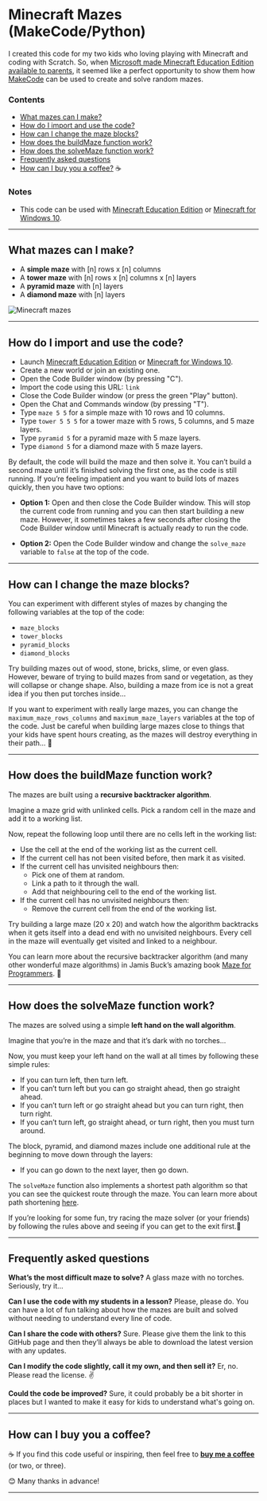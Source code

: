 # Minecraft Mazes (MakeCode/Python)

I created this code for my two kids who loving playing with Minecraft and coding with Scratch. So, when [Microsoft made Minecraft Education Edition available to parents](https://education.minecraft.net/en-us/get-started/parents?utm_source=github-minecraft-mazes), it seemed like a perfect opportunity to show them how [MakeCode](https://www.microsoft.com/en-us/makecode) can be used to create and solve random mazes.

### Contents 
- [What mazes can I make?](#what-mazes-can-i-make)
- [How do I import and use the code?](#how-do-i-import-and-use-the-code)
- [How can I change the maze blocks?](#how-can-i-change-the-maze-blocks)
- [How does the buildMaze function work?](#how-does-the-buildmaze-function-work)
- [How does the solveMaze function work?](#how-does-the-solvemaze-function-work)
- [Frequently asked questions](#frequently-asked-questions)
- [How can I buy you a coffee?](#how-can-i-buy-you-a-coffee) ☕️

### Notes
- This code can be used with [Minecraft Education Edition](https://minecraft.makecode.com/setup/minecraft-education-edition) or [Minecraft for Windows 10](https://minecraft.makecode.com/setup/minecraft-windows10).


***

## What mazes can I make?

- A **simple maze** with [n] rows x [n] columns
- A **tower maze** with [n] rows x [n] columns x [n] layers
- A **pyramid maze** with [n] layers
- A **diamond maze** with [n] layers

![Minecraft mazes](https://user-images.githubusercontent.com/88885429/143773500-601975f3-614e-4493-b8c2-215c22fa4bd4.png)

***

## How do I import and use the code?

- Launch [Minecraft Education Edition](https://minecraft.makecode.com/setup/minecraft-education-edition) or [Minecraft for Windows 10](https://minecraft.makecode.com/setup/minecraft-windows10).
- Create a new world or join an existing one.
- Open the Code Builder window (by pressing "C").
- Import the code using this URL: `link`
- Close the Code Builder window (or press the green "Play" button).
- Open the Chat and Commands window (by pressing "T").
- Type `maze 5 5` for a simple maze with 10 rows and 10 columns.
- Type `tower 5 5 5` for a tower maze with 5 rows, 5 columns, and 5 maze layers.
- Type `pyramid 5` for a pyramid maze with 5 maze layers.
- Type `diamond 5` for a diamond maze with 5 maze layers.

By default, the code will build the maze and then solve it. You can’t build a second maze until it’s finished solving the first one, as the code is still running. If you’re feeling impatient and you want to build lots of mazes quickly, then you have two options:

- **Option 1:** Open and then close the Code Builder window. This will stop the current code from running and you can then start building a new maze. However, it sometimes takes a few seconds after closing the Code Builder window until Minecraft is actually ready to run the code.

- **Option 2:** Open the Code Builder window and change the `solve_maze` variable to `false` at the top of the code.

***

## How can I change the maze blocks?

You can experiment with different styles of mazes by changing the following variables at the top of the code:
- `maze_blocks`
- `tower_blocks`
- `pyramid_blocks`
- `diamond_blocks`

Try building mazes out of wood, stone, bricks, slime, or even glass. However, beware of trying to build mazes from sand or vegetation, as they will collapse or change shape. Also, building a maze from ice is not a great idea if you then put torches inside... 

If you want to experiment with really large mazes, you can change the `maximum_maze_rows_columns` and `maximum_maze_layers` variables at the top of the code. Just be careful when building large mazes close to things that your kids have spent hours creating, as the mazes will destroy everything in their path... 🦖

***

## How does the buildMaze function work?

The mazes are built using a **recursive backtracker algorithm**. 

Imagine a maze grid with unlinked cells. Pick a random cell in the maze and add it to a working list. 

Now, repeat the following loop until there are no cells left in the working list:
- Use the cell at the end of the working list as the current cell.
- If the current cell has not been visited before, then mark it as visited.
- If the current cell has unvisited neighbours then:
  - Pick one of them at random.
  - Link a path to it through the wall.
  - Add that neighbouring cell to the end of the working list.
- If the current cell has no unvisited neighbours then: 
  - Remove the current cell from the end of the working list.

Try building a large maze (20 x 20) and watch how the algorithm backtracks when it gets itself into a dead end with no unvisited neighbours. Every cell in the maze will eventually get visited and linked to a neighbour.

You can learn more about the recursive backtracker algorithm (and many other wonderful maze algorithms) in Jamis Buck’s amazing book [Maze for Programmers](http://www.mazesforprogrammers.com?utm_source=github-minecraft-mazes-makecode). 🥁

***

## How does the solveMaze function work?

The mazes are solved using a simple **left hand on the wall algorithm**. 

Imagine that you’re in the maze and that it’s dark with no torches... 

Now, you must keep your left hand on the wall at all times by following these simple rules:

- If you can turn left, then turn left.
- If you can’t turn left but you can go straight ahead, then go straight ahead.
- If you can’t turn left or go straight ahead but you can turn right, then turn right.
- If you can’t turn left, go straight ahead, or turn right, then you must turn around.

The block, pyramid, and diamond mazes include one additional rule at the beginning to move down through the layers:
- If you can go down to the next layer, then go down.

The `solveMaze` function also implements a shortest path algorithm so that you can see the quickest route through the maze. You can learn more about path shortening [here](https://patrickmccabemakes.com/tutorials/Maze_Solving?utm_source=github-minecraft-mazes-makecode). 

If you’re looking for some fun, try racing the maze solver (or your friends) by following the rules above and seeing if you can get to the exit first.🥇

*** 

## Frequently asked questions

**What’s the most difficult maze to solve?** A glass maze with no torches. Seriously, try it…

**Can I use the code with my students in a lesson?** Please, please do. You can have a lot of fun talking about how the mazes are built and solved without needing to understand every line of code.

**Can I share the code with others?** Sure. Please give them the link to this GitHub page and then they’ll always be able to download the latest version with any updates.

**Can I modify the code slightly, call it my own, and then sell it?** Er, no. Please read the license. ✌️

**Could the code be improved?** Sure, it could probably be a bit shorter in places but I wanted to make it easy for kids to understand what's going on.

***

## How can I buy you a coffee? 

☕️ If you find this code useful or inspiring, then feel free to **[buy me a coffee](https://www.buymeacoffee.com/crux)** (or two, or three). 

😊 Many thanks in advance! 

***
